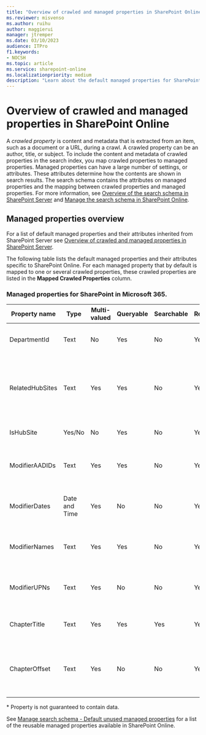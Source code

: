 ```yaml
---
title: "Overview of crawled and managed properties in SharePoint Online"
ms.reviewer: misvenso
ms.author: ruihu
author: maggierui
manager: jtremper
ms.date: 03/10/2023
audience: ITPro
f1.keywords:
- NOCSH
ms.topic: article
ms.service: sharepoint-online
ms.localizationpriority: medium
description: "Learn about the default managed properties for SharePoint Online, their settings, and the default mapping between crawled and managed properties."
---
```


# Overview of crawled and managed properties in SharePoint Online
 
A  *crawled property*  is content and metadata that is extracted from an item, such as a document or a URL, during a crawl. A crawled property can be an author, title, or subject. To include the content and metadata of crawled properties in the search index, you map crawled properties to managed properties. Managed properties can have a large number of settings, or attributes. These attributes determine how the contents are shown in search results. The search schema contains the attributes on managed properties and the mapping between crawled properties and managed properties. For more information, see [Overview of the search schema in SharePoint Server](../../SharePoint/SharePointServer/search/search-schema-overview.md) and [Manage the search schema in SharePoint Online](manage-search-schema.md).
  
## Managed properties overview

For a list of default managed properties and their attributes inherited from SharePoint Server see [Overview of crawled and managed properties in SharePoint Server](../SharePointServer/technical-reference/crawled-and-managed-properties-overview.md).

The following table lists the default managed properties and their attributes specific to SharePoint Online. For each managed property that by default is mapped to one or several crawled properties, these crawled properties are listed in the **Mapped Crawled Properties** column.

### Managed properties for SharePoint in Microsoft 365.
|Property name|Type|Multi-valued|Queryable|Searchable|Retrievable|Refinable|Sortable|Mapped crawled properties|Comment
|---|---|---|---|---|---|---|---|---|---|
|DepartmentId|Text|No|Yes|No|Yes|Yes|No|ows_DepartmentId|Site ID of the hub of the immediate hub. Applies to all items in the hub/associated sites.
|RelatedHubSites|Text|Yes|Yes|No|Yes|No|No|ows_RelatedHubSites|Site IDs of associated hubs including hub hierarchies. Can be used instead of DepartmentId for most scenarios. Applies to all items in the hub/associated sites.
|IsHubSite|Yes/No|No|Yes|No|Yes|No|No|ows_IsHubSite|Applies to the site result of a hub (contentclass=STS_Site)
|ModifierAADIDs|Text|Yes|Yes|No|Yes|Yes|Yes||Semi-colon separated list of AADIDs for modifiers of a file or page ordered in date descending order. (\*)
|ModifierDates|Date and Time|Yes|No|No|Yes|No|No||Semi-colon separated list of modification dates for modifiers of a file or page ordered in date descending order. (\*)
|ModifierNames|Text|Yes|Yes|No|Yes|No|No||Semi-colon separated list of the names for modifiers of a file or page ordered in date descending order. (\*)
|ModifierUPNs|Text|Yes|No|No|Yes|No|No||Semi-colon separated list of UPNs for modifiers of a file or page ordered in date descending order. (\*)
|ChapterTitle|Text|Yes|Yes|Yes|Yes|No|No|ChapterTitle|Semi-colon separated list of [auto-generated chapters on Teams meeting videos](https://support.microsoft.com/en-us/office/auto-generated-chapters-on-teams-meeting-videos-7af781d3-ed33-4aae-bb66-0abd4c6c4c98). (\*)
|ChapterOffset|Text|Yes|No|No|Yes|No|No|ChapterOffset|Semi-colon separated list of time codes matching the chapter titles for [auto-generated chapters on Teams meeting videos](https://support.microsoft.com/office/auto-generated-chapters-on-teams-meeting-videos-7af781d3-ed33-4aae-bb66-0abd4c6c4c98). (\*)

\* Property is not guaranteed to contain data.

See [Manage search schema - Default unused managed properties](manage-search-schema.md#default-unused-managed-properties) for a list of the reusable managed properties available in SharePoint Online.
